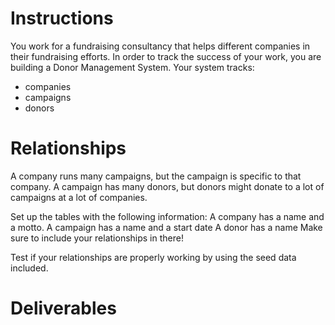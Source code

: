 # Instructions

You work for a fundraising consultancy that helps different companies in their fundraising efforts. In order to track the success of your work, you are building a Donor Management System. Your system tracks:
- companies
- campaigns
- donors

# Relationships
A company runs many campaigns, but the campaign is specific to that company. A campaign has many donors, but donors might donate to a lot of campaigns at a lot of companies.

Set up the tables with the following information:
A company has a name and a motto.
A campaign has a name and a start date
A donor has a name
Make sure to include your relationships in there!

Test if your relationships are properly working by using the seed data included.

# Deliverables
